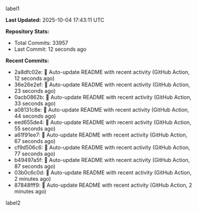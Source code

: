
label1 
<!-- ACTIVITY_START -->
**Last Updated:** 2025-10-04 17:43:11 UTC

**Repository Stats:**
- Total Commits: 33957
- Last Commit: 12 seconds ago

**Recent Commits:**
- 2a8dfc02e: 🤖 Auto-update README with recent activity (GitHub Action, 12 seconds ago)
- 36e26e2ef: 🤖 Auto-update README with recent activity (GitHub Action, 23 seconds ago)
- 0acb0862b: 🤖 Auto-update README with recent activity (GitHub Action, 33 seconds ago)
- a08131c8e: 🤖 Auto-update README with recent activity (GitHub Action, 44 seconds ago)
- eed655de4: 🤖 Auto-update README with recent activity (GitHub Action, 55 seconds ago)
- a61f91ee7: 🤖 Auto-update README with recent activity (GitHub Action, 67 seconds ago)
- cf9d506c6: 🤖 Auto-update README with recent activity (GitHub Action, 77 seconds ago)
- b49497a5f: 🤖 Auto-update README with recent activity (GitHub Action, 87 seconds ago)
- 03b0c6c0d: 🤖 Auto-update README with recent activity (GitHub Action, 2 minutes ago)
- 87848fff9: 🤖 Auto-update README with recent activity (GitHub Action, 2 minutes ago)
<!-- ACTIVITY_END -->

label2
